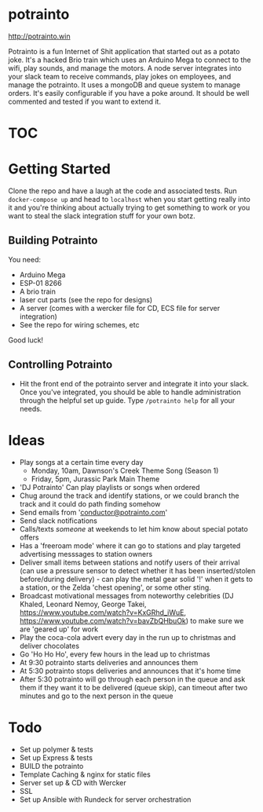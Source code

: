 # potrainto

http://potrainto.win

Potrainto is a fun Internet of Shit application that started out as a potato joke. It's a hacked Brio train which uses an Arduino Mega to connect to the wifi, play sounds, and manage the motors. A node server integrates into your slack team to receive commands, play jokes on employees, and manage the potrainto. It uses a mongoDB and queue system to manage orders. It's easily configurable if you have a poke around. It should be well commented and tested if you want to extend it.

# TOC

# Getting Started

Clone the repo and have a laugh at the code and associated tests. Run `docker-compose up` and head to `localhost` when you start getting really into it and you're thinking about actually trying to get something to work or you want to steal the slack integration stuff for your own botz.

## Building Potrainto

You need:

 - Arduino Mega
 - ESP-01 8266
 - A brio train
 - laser cut parts (see the repo for designs)
 - A server (comes with a wercker file for CD, ECS file for server integration)
 - See the repo for wiring schemes, etc

Good luck!

## Controlling Potrainto

 - Hit the front end of the potrainto server and integrate it into your slack. Once you've integrated, you should be able to handle administration through the helpful set up guide. Type `/potrainto help` for all your needs.

# Ideas

- Play songs at a certain time every day
    - Monday, 10am, Dawnson's Creek Theme Song (Season 1)
    - Friday, 5pm, Jurassic Park Main Theme
- 'DJ Potrainto' Can play playlists or songs when ordered
- Chug around the track and identify stations, or we could branch the track and it could do path finding somehow
- Send emails from 'conductor@potrainto.com'
- Send slack notifications
- Calls/texts _someone_ at weekends to let him know about special potato offers
- Has a 'freeroam mode' where it can go to stations and play targeted advertising messsages to station owners
- Deliver small items between stations and notify users of their arrival (can use a pressure sensor to detect whether it has been inserted/stolen before/during delivery) - can play the metal gear solid '!' when it gets to a station, or the Zelda 'chest opening', or some other sting.
- Broadcast motivational messages from noteworthy celebrities (DJ Khaled, Leonard Nemoy, George Takei, https://www.youtube.com/watch?v=KxGRhd_iWuE, https://www.youtube.com/watch?v=bavZbQHbuOk) to make sure we are 'geared up' for work
- Play the coca-cola advert every day in the run up to christmas and deliver chocolates
- Go 'Ho Ho Ho', every few hours in the lead up to christmas
- At 9:30 potrainto starts deliveries and announces them
- At 5:30 potrainto stops deliveries and announces that it's home time
- After 5:30 potrainto will go through each person in the queue and ask them if they want it to be delivered (queue skip), can timeout after two minutes and go to the next person in the queue

# Todo

- Set up polymer & tests
- Set up Express & tests
- BUILD the potrainto
- Template Caching & nginx for static files
- Server set up & CD with Wercker
- SSL
- Set up Ansible with Rundeck for server orchestration
